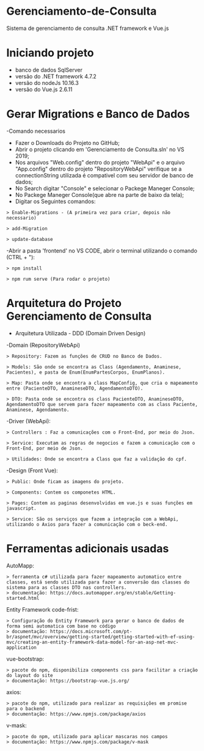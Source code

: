 # Gerenciamento-de-Consulta
Sistema de gerenciamento de consulta .NET framework e Vue.js



# Iniciando projeto
 - banco de dados SqlServer
 - versão do .NET framework 4.7.2
 - versão do nodeJs 10.16.3
 - versão do Vue.js 2.6.11



# Gerar Migrations e Banco de Dados
 -Comando necessarios
   - Fazer o Downloads do Projeto no GitHub;
   - Abrir o projeto clicando em 'Gerenciamento de Consulta.sln' no VS 2019;
   - Nos arquivos "Web.config" dentro do projeto "WebApi" e o arquivo "App.config" dentro do projeto "RepositoryWebApi" verifique se a connectionString utilizada é compativel com seu servidor de banco de dados;
   - No Search digitar "Console" e selecionar o Packege Maneger Console;
   - No Packege Maneger Console(que abre na parte de baixo da tela);
   - Digitar os Seguintes comandos: 
  
	> Enable-Migrations - (A primeira vez para criar, depois não necessario)
	
	> add-Migration
	
	> update-database

 -Abrir a pasta 'frontend' no VS CODE, abrir o terminal utilizando o comando (CTRL + "):

	> npm install

	> npm rum serve (Para rodar o projeto)




# Arquitetura do Projeto Gerenciamento de Consulta

 - Arquitetura Utilizada - DDD (Domain Driven Design)

 -Domain (RepositoryWebApi)

	> Repository: Fazem as funções de CRUD no Banco de Dados.
	
	> Models: São onde se encontra as Class (Agendamento, Anaminese, Pacientes), e pasta de Enum(EnumPartesCorpos, EnumPlanos).

	> Map: Pasta onde se encontra a class MapConfig, que cria o mapeamento entre (PacienteDTO, AnamineseDTO, AgendamentoDTO).

	> DTO: Pasta onde se encontra os class PacienteDTO, AnamineseDTO, AgendamentoDTO que servem para fazer mapeamento com as class Paciente, Anaminese, Agendamento.


 -Driver (WebApi):

	> Controllers : Faz a comunicações com o Front-End, por meio do Json.

	> Service: Executam as regras de negocios e fazem a comunicação com o Front-End, por meio de Json.

	> Utilidades: Onde se encontra a Class que faz a validação do cpf.



-Design (Front Vue):

	> Public: Onde ficam as imagens do projeto.

	> Components: Contem os componetes HTML.

	> Pages: Contem as paginas desenvolvidas em vue.js e suas funções em javascript.

	> Service: São os serviços que fazem a integração com a WebApi, utilizando o Axios para fazer a comunicação com o beck-end.




# Ferramentas adicionais usadas

AutoMapp:

	> ferramenta c# utilizada para fazer mapeamento automatico entre classes, está sendo utilizada para fazer a conversão das classes do sistema para as classes DTO nas controllers.
	> documentação: https://docs.automapper.org/en/stable/Getting-started.html

Entity Framework code-frist:
	
	> Configuração do Entity Framework para gerar o banco de dados de forma semi automatica com base no código 
	> documentação: https://docs.microsoft.com/pt-br/aspnet/mvc/overview/getting-started/getting-started-with-ef-using-mvc/creating-an-entity-framework-data-model-for-an-asp-net-mvc-application

	
vue-bootstrap:

	> pacote do npm, disponibiliza components css para facilitar a criação do layout do site
	> documentação: https://bootstrap-vue.js.org/
	
axios:

	> pacote do npm, utilizado para realizar as requisições em promise para o backend
	> documentação: https://www.npmjs.com/package/axios  

v-mask: 

	> pacote do npm, utilizado para aplicar mascaras nos campos
	> documentação: https://www.npmjs.com/package/v-mask